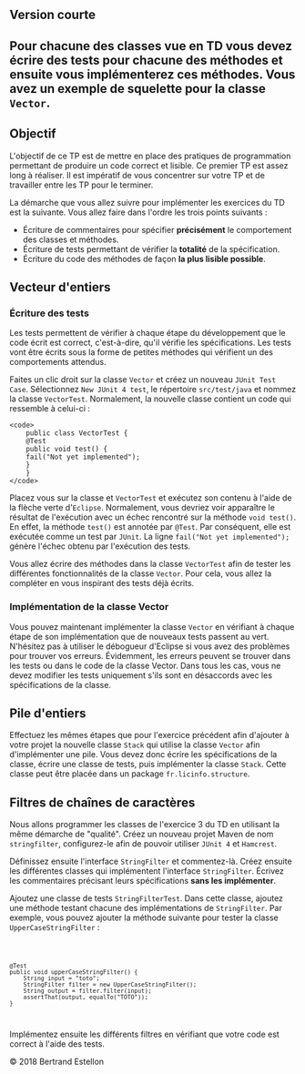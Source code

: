 <!DOCTYPE html>
<html xmlns="http://www.w3.org/1999/xhtml" lang="fr" xml:lang="fr">
<h2>Version courte <h2>

<p> Pour chacune des classes vue en TD vous devez écrire des tests pour chacune des méthodes et ensuite vous implémenterez ces méthodes. Vous avez un exemple de squelette pour la classe <code>Vector</code>.</p> 

<h2>Objectif</h2>

<p>L'objectif de ce TP est de mettre en place des pratiques de programmation permettant
    de produire un code correct et lisible. Ce premier TP est assez long à réaliser. Il est impératif de vous concentrer
    sur votre TP et de travailler entre les TP pour le terminer.</p>

<p>La démarche que vous allez suivre pour implémenter les exercices du TD est la suivante. Vous allez faire dans l'ordre
    les trois points suivants :
<ul>
    <li>Écriture de commentaires pour spécifier <b>précisément</b> le comportement des classes et méthodes.</li>
    <li>Écriture de tests permettant de vérifier la <b>totalité</b> de la spécification.</li>
    <li>Écriture du code des méthodes de façon <b>la plus lisible possible</b>.</li>
</ul>
</p>

<h2>Vecteur d'entiers</h2>

<h3>Écriture des tests</h3>

<p>Les tests permettent de vérifier à chaque étape du développement que le code écrit est correct, c'est-à-dire,
    qu'il vérifie les spécifications. Les tests vont être écrits sous la forme de petites méthodes qui vérifient
    un des comportements attendus. </p>

<p>Faites un clic droit sur la classe <code>Vector</code> et créez un nouveau <code>JUnit Test Case</code>.
    Sélectionnez <code>New JUnit 4 test</code>, le répertoire <code>src/test/java</code> et nommez
    la classe <code>VectorTest</code>. Normalement, la nouvelle classe contient un code qui ressemble à celui-ci : <p>

    <code>
        public class VectorTest {
        @Test
        public void test() {
        fail("Not yet implemented");
        }
        }
    </code>

<p>Placez vous sur la classe et <code>VectorTest</code> et exécutez son contenu à l'aide de la flèche
    verte d'<code>Eclipse</code>. Normalement, vous devriez voir apparaître le résultat de l'exécution
    avec un échec rencontré sur la méthode <code>void test()</code>. En effet, la méthode
    <code>test()</code> est annotée par <code>@Test</code>. Par conséquent, elle est exécutée comme
    un test par <code>JUnit</code>. La ligne <code>fail("Not yet implemented");</code> génère l'échec
    obtenu par l'exécution des tests.</p>

<p>Vous allez écrire des méthodes dans la classe <code>VectorTest</code> afin de tester les différentes
    fonctionnalités de la classe <code>Vector</code>. Pour cela, vous allez la compléter en vous inspirant des tests déjà écrits.

<h3>Implémentation de la classe Vector</h3>

<p>Vous pouvez maintenant implémenter la classe <code>Vector</code> en vérifiant
    à chaque étape de son implémentation que de nouveaux tests passent au vert.
    N'hésitez pas à utiliser le débogueur d'Eclipse si vous avez des problèmes
    pour trouver vos erreurs. Évidemment, les erreurs peuvent se trouver dans
    les tests ou dans le code de la classe Vector. Dans tous les cas, vous ne
    devez modifier les tests uniquement s'ils sont en désaccords avec les
    spécifications de la classe.</p>

<h2>Pile d'entiers</h2>

<p>Effectuez les mêmes étapes que pour l'exercice précédent afin d'ajouter
    à votre projet la nouvelle classe <code>Stack</code> qui utilise
    la classe <code>Vector</code> afin d'implémenter une pile. Vous devez
    donc écrire les spécifications de la classe, écrire une classe
    de tests, puis implémenter la classe <code>Stack</code>. Cette classe
    peut être placée dans un package <code>fr.licinfo.structure</code>. </p>

<h2>Filtres de chaînes de caractères</h2>

<p>Nous allons programmer les classes de l'exercice 3 du TD en utilisant la même démarche de "qualité".
    Créez un nouveau projet Maven de nom <code>stringfilter</code>, configurez-le afin de pouvoir utiliser
    <code>JUnit 4</code> et <code>Hamcrest</code>.</p>

<p>Définissez ensuite l'interface <code>StringFilter</code> et commentez-là. Créez ensuite les différentes classes
    qui implémentent l'interface <code>StringFilter</code>. Écrivez les commentaires précisant leurs spécifications
    <b>sans les implémenter</b>.</p>

<p>Ajoutez une classe de tests <code>StringFilterTest</code>. Dans cette classe, ajoutez une méthode testant
    chacune des implémentations de <code>StringFilter</code>. Par exemple, vous pouvez ajouter la méthode suivante
    pour tester la classe <code>UpperCaseStringFilter</code> : </p>

<code>	
	
	@Test
	public void upperCaseStringFilter() {
		String input = "toto";
		StringFilter filter = new UpperCaseStringFilter();
		String output = filter.filter(input);
		assertThat(output, equalTo("TOTO"));
	}
</code>

<p>Implémentez ensuite les différents filtres en vérifiant que votre code est correct à l'aide des tests.</p>
</div>
<ul id="slide-out" class="right side-nav"></ul>
</div>

<footer class="page-footer teal lighten-2">
    <div class="footer-copyright">
        <div class="center-align">
            &copy; 2018 Bertrand Estellon
        </div>
    </div>
</footer>

</body>

</html>

